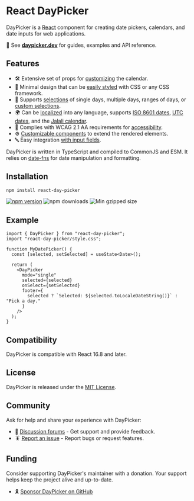 # React DayPicker

DayPicker is a [React](https://react.dev) component for creating date pickers, calendars, and date inputs for web applications.

📖 See **[daypicker.dev](https://daypicker.dev)** for guides, examples and API reference.

## Features

- 🛠 Extensive set of props for [customizing](./docs/customization.mdx) the calendar.
- 🎨 Minimal design that can be [easily styled](./docs/styling.mdx) with CSS or any CSS framework.
- 📅 Supports [selections](./docs/selection-modes.mdx) of single days, multiple days, ranges of days, or [custom selections](./guides/custom-selections.mdx).
- 🌍 Can be [localized](./docs/localization.mdx) into any language, supports [ISO 8601 dates](./docs/localization.mdx#iso-week-dates), [UTC dates](./docs/localization.mdx#utc-dates), and the [Jalali calendar](./docs/localization.mdx#jalali-calendar).
- 🦮 Complies with WCAG 2.1 AA requirements for [accessibility](./docs/accessibility.mdx).
- ⚙️ [Customizable components](./guides/custom-components.mdx) to extend the rendered elements.
- 🔤 Easy integration [with input fields](./guides/input-fields.mdx).

DayPicker is written in TypeScript and compiled to CommonJS and ESM. It relies on [date-fns](https://date-fns.org) for date manipulation and formatting.

## Installation

```bash
npm install react-day-picker
```

<a href="https://www.npmjs.com/package/react-day-picker"><img src="https://img.shields.io/npm/v/react-day-picker" alt="npm version"/></a>
<img src="https://img.shields.io/npm/dm/react-day-picker.svg" alt="npm downloads"/> <img src="https://img.shields.io/bundlephobia/minzip/react-day-picker" alt="Min gzipped size"/>

## Example

```tsx
import { DayPicker } from "react-day-picker";
import "react-day-picker/style.css";

function MyDatePicker() {
  const [selected, setSelected] = useState<Date>();

  return (
    <DayPicker
      mode="single"
      selected={selected}
      onSelect={setSelected}
      footer={
        selected ? `Selected: ${selected.toLocaleDateString()}` : "Pick a day."
      }
    />
  );
}
```

## Compatibility

DayPicker is compatible with React 16.8 and later.

## License

DayPicker is released under the [MIT License](./license).

## Community

Ask for help and share your experience with DayPicker:

- 💬 [Discussion forums](https://github.com/gpbl/react-day-picker/discussions) - Get support and provide feedback.
- 🪳 [Report an issue](https://github.com/gpbl/react-day-picker/issues/new/choose) - Report bugs or request features.

## Funding

Consider supporting DayPicker's maintainer with a donation. Your support helps keep the project alive and up-to-date.

- 🎗️ [Sponsor DayPicker on GitHub](https://github.com/sponsors/gpbl)
